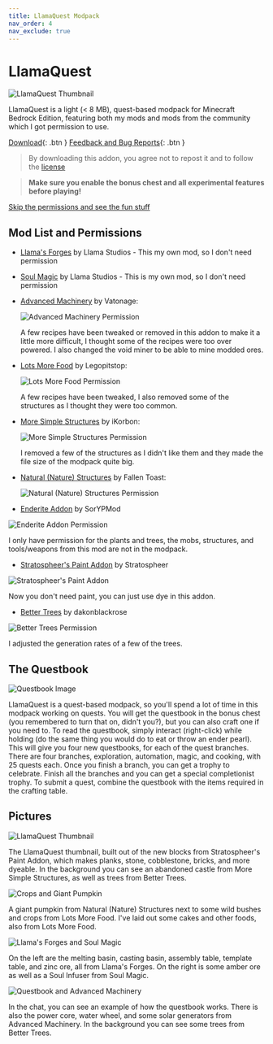 ```yaml
---
title: LlamaQuest Modpack
nav_order: 4
nav_exclude: true
---
```


# LlamaQuest
![LlamaQuest Thumbnail](https://user-images.githubusercontent.com/31634240/115959601-f37fd900-a4da-11eb-9213-4ee456546a5e.jpg)

LlamaQuest is a light (< 8 MB), quest-based modpack for Minecraft Bedrock Edition, featuring both my mods and mods from the community which I got permission to use.

[Download](/llamaquest.mcaddon){: .btn } [Feedback and Bug Reports](https://docs.google.com/forms/d/e/1FAIpQLSeKr_PbqUBF1kBB8lWgr_bC1CY1TPUCAHrPu0u4AxsGWloGvQ/viewform){: .btn }

> By downloading this addon, you agree not to repost it and to follow the [license](/licensing.html)

> **Make sure you enable the bonus chest and all experimental features before playing!**

[Skip the permissions and see the fun stuff](#the-questbook)

## Mod List and Permissions
- [Llama's Forges](/llamas-forges.html) by Llama Studios - This my own mod, so I don't need permission
- [Soul Magic](/soul-magic.html) by Llama Studios - This is my own mod, so I don't need permission
- [Advanced Machinery](https://mcpedl.com/advanced-machinery/) by Vatonage: 

  ![Advanced Machinery Permission](https://user-images.githubusercontent.com/31634240/115959798-fc24df00-a4db-11eb-9be2-7692b9dde177.png)
  
  A few recipes have been tweaked or removed in this addon to make it a little more difficult, I thought some of the recipes were too over powered. I also changed the void miner to be able to mine modded ores.
- [Lots More Food](https://mcpedl.com/lots-more-food-bedrock-addon/) by Legopitstop:

  ![Lots More Food Permission](https://user-images.githubusercontent.com/31634240/115959862-4b6b0f80-a4dc-11eb-9567-54ead800d053.png)
  
  A few recipes have been tweaked, I also removed some of the structures as I thought they were too common.
- [More Simple Structures](https://mcpedl.com/more-simple-structures-addon/) by iKorbon:

  ![More Simple Structures Permission](https://user-images.githubusercontent.com/31634240/115959891-8705d980-a4dc-11eb-883c-d82c611e94e1.png)
  
  I removed a few of the structures as I didn't like them and they made the file size of the modpack quite big.
- [Natural (Nature) Structures](https://mcpedl.com/natural-nature-structures-addon/) by Fallen Toast:

  ![Natural (Nature) Structures Permission](https://user-images.githubusercontent.com/31634240/115959937-b9173b80-a4dc-11eb-963b-c73118b9e44e.png)
- [Enderite Addon](https://mcpedl.com/enderite-addon/) by SorYPMod

![Enderite Addon Permission](https://user-images.githubusercontent.com/31634240/115959959-d8ae6400-a4dc-11eb-8533-12b0c349c6d5.png)

  I only have permission for the plants and trees, the mobs, structures, and tools/weapons from this mod are not in the modpack.
- [Stratospheer's Paint Addon](https://mcpedl.com/coloured-bricks-n-planks/) by Stratospheer

![Stratospheer's Paint Addon](https://user-images.githubusercontent.com/31634240/115959987-0398b800-a4dd-11eb-8769-76a851473e06.png)

  Now you don't need paint, you can just use dye in this addon.
- [Better Trees](https://www.youtube.com/watch?v=cuN-bsObtAA) by dakonblackrose

![Better Trees Permission](https://user-images.githubusercontent.com/31634240/115960078-48bcea00-a4dd-11eb-8f18-bcf14229a066.png)

  I adjusted the generation rates of a few of the trees.

## The Questbook
![Questbook Image](https://user-images.githubusercontent.com/31634240/115973831-f81daf00-a525-11eb-8449-9c6339a91e35.jpg)

LlamaQuest is a quest-based modpack, so you'll spend a lot of time in this modpack working on quests. You will get the questbook in the bonus chest (you remembered to turn that on, didn't you?), but you can also craft one if you need to. To read the questbook, simply interact (right-click) while holding (do the same thing you would do to eat or throw an ender pearl). This will give you four new questbooks, for each of the quest branches. There are four branches, exploration, automation, magic, and cooking, with 25 quests each. Once you finish a branch, you can get a trophy to celebrate. Finish all the branches and you can get a special completionist trophy. To submit a quest, combine the questbook with the items required in the crafting table.

## Pictures
![LlamaQuest Thumbnail](https://user-images.githubusercontent.com/31634240/115959601-f37fd900-a4da-11eb-9213-4ee456546a5e.jpg)

The LlamaQuest thumbnail, built out of the new blocks from Stratospheer's Paint Addon, which makes planks, stone, cobblestone, bricks, and more dyeable. In the background you can see an abandoned castle from More Simple Structures, as well as trees from Better Trees.

![Crops and Giant Pumpkin](https://user-images.githubusercontent.com/31634240/115974050-f3f29100-a527-11eb-9e15-9c079c61108b.jpg)

A giant pumpkin from Natural (Nature) Structures next to some wild bushes and crops from Lots More Food. I've laid out some cakes and other foods, also from Lots More Food.

![Llama's Forges and Soul Magic](https://user-images.githubusercontent.com/31634240/115974091-492ea280-a528-11eb-996c-90471b3c1f58.jpg)

On the left are the melting basin, casting basin, assembly table, template table, and zinc ore, all from Llama's Forges. On the right is some amber ore as well as a Soul Infuser from Soul Magic.

![Questbook and Advanced Machinery](https://user-images.githubusercontent.com/31634240/115973831-f81daf00-a525-11eb-8449-9c6339a91e35.jpg)

In the chat, you can see an example of how the questbook works. There is also the power core, water wheel, and some solar generators from Advanced Machinery. In the background you can see some trees from Better Trees.
